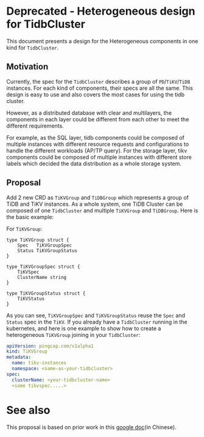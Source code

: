 # Deprecated - Heterogeneous design for TidbCluster

This document presents a design for the Heterogeneous components in one kind for `TidbCluster`.

## Motivation

Currently, the spec for the `TidbCluster` describes a group of `PD`/`TiKV`/`TiDB` instances. For each kind of components, 
their specs are all the same. This design is easy to use and also covers the most cases for using the tidb cluster.

However, as a distributed database with clear and multilayers, the components in each layer could be different from 
each other to meet the different requirements.

For example, as the SQL layer, tidb components could be composed of multiple instances with different resource requests 
and configurations to handle the different workloads (AP/TP query). For the storage layer, tikv components could be 
composed of multiple instances with different store labels which decided the data distribution as a whole storage system.

## Proposal

Add 2 new CRD as `TiKVGroup` and `TiDBGroup` which represents a group of TiDB and TiKV instances. As a whole system, one
TiDB Cluster can be composed of one `TidbCluster` and multiple `TiKVGroup` and `TiDBGroup`. Here is the basic example:

For `TiKVGroup`:

```golang
type TiKVGroup struct {
	Spec   TiKVGroupSpec
	Status TiKVGroupStatus
}

type TiKVGroupSpec struct {
    TiKVSpec
    ClusterName string
}

type TiKVGroupStatus struct {
    TiKVStatus
}
```

As you can see, `TiKVGroupSpec` and `TiKVGroupStatus` reuse the `Spec` and `Status` spec in the `TiKV`. If you already
have a `TidbCluster` running in the kubernetes, and here is one example to show how to create a heterogeneous `TiKVGroup`
joining in your `TidbCluster`:

```yaml
apiVersion: pingcap.com/v1alpha1
kind: TiKVGroup
metadata:
  name: tikv-instances
  namespace: <same-as-your-tidbcluster>
spec:
  clusterName: <your-tidbcluster-name>
  <some tikvspec.....>
```


# See also
 
This proposal is based on prior work in this [google doc](https://docs.google.com/document/d/1MV2bcsCjyYvfCCtwyc8-E18Z69qP_3-FKztpGj4ByEg/edit?usp=sharing)(in Chinese).
